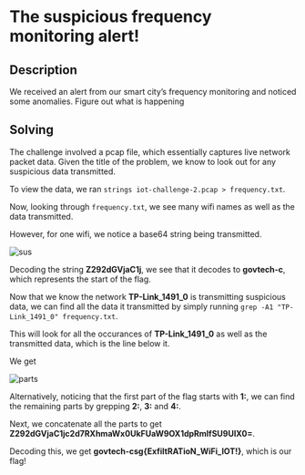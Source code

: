 # The suspicious frequency monitoring alert!

## Description
We received an alert from our smart city’s frequency monitoring and noticed some anomalies. Figure out what is happening

## Solving
The challenge involved a pcap file, which essentially captures live network packet data. Given the title of the problem, we know to look out for any suspicious data transmitted.

To view the data, we ran ```strings iot-challenge-2.pcap > frequency.txt```.

Now, looking through ```frequency.txt```, we see many wifi names as well as the data transmitted.

However, for one wifi, we notice a base64 string being transmitted.

![sus](/sus.png?raw=true "Suspicious Frequency")

Decoding the string **Z292dGVjaC1j**, we see that it decodes to **govtech-c**, which represents the start of the flag.

Now that we know the network **TP-Link_1491_0** is transmitting suspicious data, we can find all the data it transmitted by simply running ```grep -A1 "TP-Link_1491_0" frequency.txt```. 

This will look for all the occurances of **TP-Link_1491_0** as well as the transmitted data, which is the line below it.

We get

![parts](/parts.png?raw=true "Parts of the flag")

Alternatively, noticing that the first part of the flag starts with **1:**, we can find the remaining parts by grepping **2:**, **3:** and **4:**.

Next, we concatenate all the parts to get **Z292dGVjaC1jc2d7RXhmaWx0UkFUaW9OX1dpRmlfSU9UIX0=**.

Decoding this, we get **govtech-csg{ExfiltRATioN_WiFi_IOT!}**, which is our flag!

